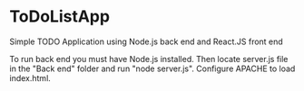 # ToDoListApp
Simple TODO Application using Node.js back end and React.JS front end

To run back end you must have Node.js installed. Then locate server.js file in the "Back end" folder and run "node server.js".
Configure APACHE to load index.html.

